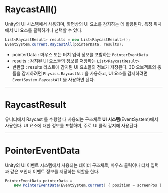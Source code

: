 # RaycastAll()
Unity의 UI 시스템에서 사용되며, 화면상의 UI 요소를 감지하는 데 활용된다.
특정 위치에서 UI 요소를 클릭하거나 선택할 수 있다.
```csharp
List<RaycastResult> results = new List<RaycastResult>();
EventSystem.current.RaycastAll(pointerData, results);
```
- pointerData : 마우스 또는 터치 입력 정보를 포함하는 `PointerEventData`
- results : 감지된 UI 요소들의 정보를 저장하는 `List<RaycastResult>`
- 반환값 : results 리스트에 감지된 UI 요소들의 정보가 저장된다.
3D 오브젝트의 충돌을 감지하려면 `Physics.RaycastAll` 을 사용하고, UI 요소를 감지하려면 `EventSystem.RaycastAll` 을 사용하면 된다.

---
# RaycastResult
유니티에서 Raycast 를 수행할 때 사용되는 구조체로 **UI 시스템**(EventSystem)에서 사용한다.
UI 요소에 대한 정보를 포함하며, 주로 UI 클릭 감지에 사용된다.

---
# PointerEventData
Unity의 UI 이벤트 시스템에서 사용되는 데이터 구조체로, 마우스 클릭이나 터치 입력과 같은 포인터 이벤트 정보를 저장하는 역할을 한다.
```csharp
PointerEventData pointerData = 
	new PointerEventData(EventSystem.current) { position = screenPos };
```

